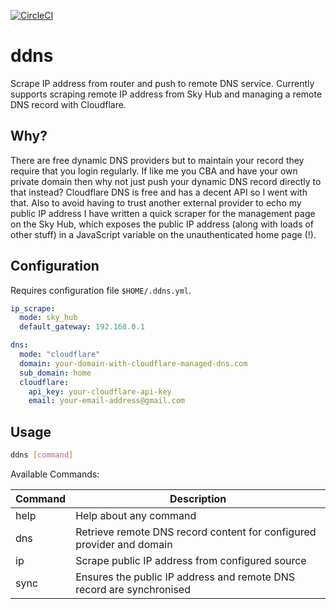 [![CircleCI](https://circleci.com/gh/axle-h/ddns.svg?style=svg)](https://circleci.com/gh/axle-h/ddns)

# ddns

Scrape IP address from router and push to remote DNS service. Currently supports scraping remote IP address from Sky Hub
and managing a remote DNS record with Cloudflare.

## Why?

There are free dynamic DNS providers but to maintain your record they require that you login regularly.
If like me you CBA and have your own private domain then why not just push your dynamic DNS record directly to that instead?
Cloudflare DNS is free and has a decent API so I went with that.
Also to avoid having to trust another external provider to echo my public IP address I have written a quick scraper
for the management page on the Sky Hub, which exposes the public IP address (along with loads of other stuff)
in a JavaScript variable on the unauthenticated home page (!). 

## Configuration

Requires configuration file `$HOME/.ddns.yml`.

```yaml
ip_scrape:
  mode: sky_hub
  default_gateway: 192.168.0.1

dns:
  mode: "cloudflare"
  domain: your-domain-with-cloudflare-managed-dns.com
  sub_domain: home
  cloudflare:
    api_key: your-cloudflare-api-key
    email: your-email-address@gmail.com
```

## Usage

```bash
ddns [command]
```

Available Commands:

|Command|Description|
|-------|-----------|
|help|Help about any command|
|dns|Retrieve remote DNS record content for configured provider and domain|
|ip|Scrape public IP address from configured source|
|sync|Ensures the public IP address and remote DNS record are synchronised|
